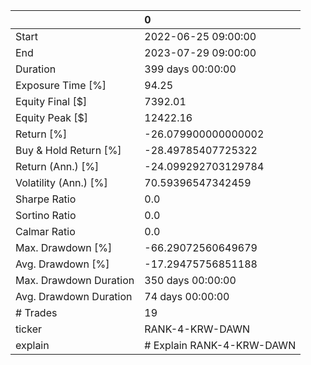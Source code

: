 |                        | 0                         |
|:-----------------------|:--------------------------|
| Start                  | 2022-06-25 09:00:00       |
| End                    | 2023-07-29 09:00:00       |
| Duration               | 399 days 00:00:00         |
| Exposure Time [%]      | 94.25                     |
| Equity Final [$]       | 7392.01                   |
| Equity Peak [$]        | 12422.16                  |
| Return [%]             | -26.079900000000002       |
| Buy & Hold Return [%]  | -28.49785407725322        |
| Return (Ann.) [%]      | -24.099292703129784       |
| Volatility (Ann.) [%]  | 70.59396547342459         |
| Sharpe Ratio           | 0.0                       |
| Sortino Ratio          | 0.0                       |
| Calmar Ratio           | 0.0                       |
| Max. Drawdown [%]      | -66.29072560649679        |
| Avg. Drawdown [%]      | -17.29475756851188        |
| Max. Drawdown Duration | 350 days 00:00:00         |
| Avg. Drawdown Duration | 74 days 00:00:00          |
| # Trades               | 19                        |
| ticker                 | RANK-4-KRW-DAWN           |
| explain                | # Explain RANK-4-KRW-DAWN |